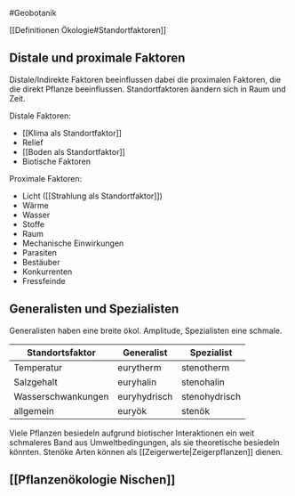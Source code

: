 #Geobotanik 

[[Definitionen Ökologie#Standortfaktoren]]

## Distale und proximale Faktoren

Distale/Indirekte Faktoren beeinflussen dabei die proximalen Faktoren, die die direkt Pflanze beeinflussen. Standortfaktoren äandern sich in Raum und Zeit.

Distale Faktoren:
- [[Klima als Standortfaktor]] 
- Relief
- [[Boden als Standortfaktor]]
- Biotische Faktoren

Proximale Faktoren:
- Licht ([[Strahlung als Standortfaktor]])
- Wärme
- Wasser
- Stoffe
- Raum
- Mechanische Einwirkungen
- Parasiten
- Bestäuber
- Konkurrenten
- Fressfeinde

## Generalisten und Spezialisten

Generalisten haben eine breite ökol. Amplitude, Spezialisten eine schmale. 

| Standortsfaktor    | Generalist   | Spezialist    |
| ------------------ | ------------ | ------------- |
| Temperatur         | eurytherm    | stenotherm    |
| Salzgehalt         | euryhalin    | stenohalin    |
| Wasserschwankungen | euryhydrisch | stenohydrisch |
| allgemein          | euryök       | stenök       |

Viele Pflanzen besiedeln aufgrund biotischer Interaktionen ein weit schmaleres Band aus Umweltbedingungen, als sie theoretische besiedeln könnten. Stenöke Arten können als [[Zeigerwerte|Zeigerpflanzen]] dienen.

## [[Pflanzenökologie Nischen]]